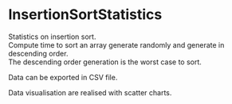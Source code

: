 # InsertionSortStatistics
Statistics on insertion sort.<br/>
Compute time to sort an array generate randomly and generate in descending order.<br/>
The descending order generation is the worst case to sort.<br/>

Data can be exported in CSV file.<br/>

Data visualisation are realised with scatter charts.<br/>

<img sr="150_random_1000_max.png">